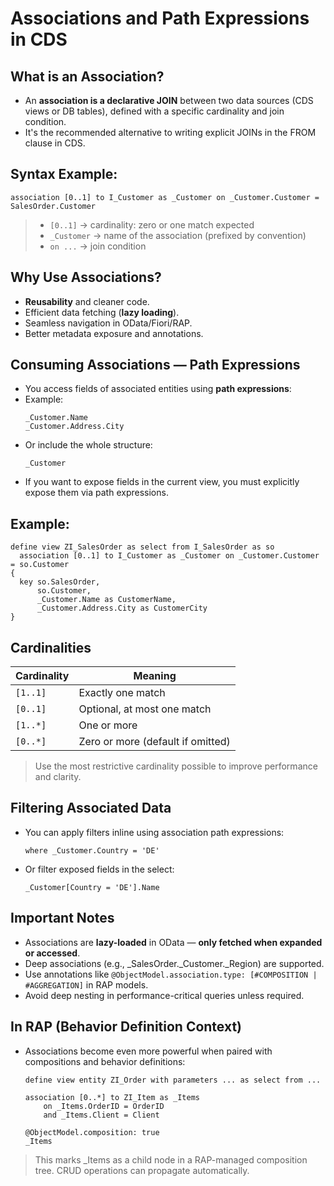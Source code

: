 # Associations and Path Expressions in CDS
## What is an Association?
- An **association is a declarative JOIN** between two data sources (CDS views or DB tables), defined with a specific cardinality and join condition.
- It's the recommended alternative to writing explicit JOINs in the FROM clause in CDS.

## Syntax Example:
```abap
association [0..1] to I_Customer as _Customer on _Customer.Customer = SalesOrder.Customer
```

> - `[0..1]` → cardinality: zero or one match expected
> - `_Customer` → name of the association (prefixed by convention)
> - `on ...` → join condition

## Why Use Associations?
- **Reusability** and cleaner code.
- Efficient data fetching (**lazy loading**).
- Seamless navigation in OData/Fiori/RAP.
- Better metadata exposure and annotations.

## Consuming Associations — Path Expressions
- You access fields of associated entities using **path expressions**:
- Example:
  ```abap
  _Customer.Name
  _Customer.Address.City
  ```
- Or include the whole structure:
  ```abap
  _Customer
  ```
- If you want to expose fields in the current view, you must explicitly expose them via path expressions.

## Example:
```abap
define view ZI_SalesOrder as select from I_SalesOrder as so
  association [0..1] to I_Customer as _Customer on _Customer.Customer = so.Customer
{
  key so.SalesOrder,
      so.Customer,
      _Customer.Name as CustomerName,
      _Customer.Address.City as CustomerCity
}
```

## Cardinalities
| Cardinality | Meaning                           |
| ----------- | --------------------------------- |
| `[1..1]`    | Exactly one match                 |
| `[0..1]`    | Optional, at most one match       |
| `[1..*]`    | One or more                       |
| `[0..*]`    | Zero or more (default if omitted) |

> Use the most restrictive cardinality possible to improve performance and clarity.

## Filtering Associated Data
- You can apply filters inline using association path expressions:
  ```abap
  where _Customer.Country = 'DE'
  ```
- Or filter exposed fields in the select:
  ```abap
  _Customer[Country = 'DE'].Name
  ```

## Important Notes
- Associations are **lazy-loaded** in OData — **only fetched when expanded or accessed**.
- Deep associations (e.g., _SalesOrder._Customer._Region) are supported.
- Use annotations like `@ObjectModel.association.type: [#COMPOSITION | #AGGREGATION]` in RAP models.
- Avoid deep nesting in performance-critical queries unless required.

## In RAP (Behavior Definition Context)
- Associations become even more powerful when paired with compositions and behavior definitions:
  ```abap
  define view entity ZI_Order with parameters ... as select from ...

  association [0..*] to ZI_Item as _Items
      on _Items.OrderID = OrderID
      and _Items.Client = Client

  @ObjectModel.composition: true
  _Items
  ```
> This marks _Items as a child node in a RAP-managed composition tree.
> CRUD operations can propagate automatically.
